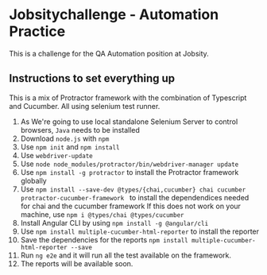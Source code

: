 # Jobsitychallenge - Automation Practice
This is a challenge for the QA Automation position at Jobsity.

## Instructions to set everything up
This is a mix of Protractor framework with the combination of Typescript and Cucumber. All using selenium test runner.
1. As We're going to use local standalone Selenium Server to control browsers, `Java` needs to be installed
2. Download `node.js` with `npm `
3. Use `npm init` and `npm install`
4. Use `webdriver-update`
5. Use `node node_modules/protractor/bin/webdriver-manager update`
6. Use `npm install -g protractor` to install the Protractor framework globally
7. Use `npm install --save-dev @types/{chai,cucumber} chai cucumber protractor-cucumber-framework ` to install the dependendices needed for chai and the cucumber framework
    If this does not work on your machine, use `npm i @types/chai @types/cucumber`
8. Install Angular CLI by using `npm install -g @angular/cli`
9. Use `npm install multiple-cucumber-html-reporter` to install the reporter
10. Save the dependencies for the reports `npm install multiple-cucumber-html-reporter --save`
11. Run `ng e2e` and it will run all the test available on the framework.
12. The reports will be available soon.
